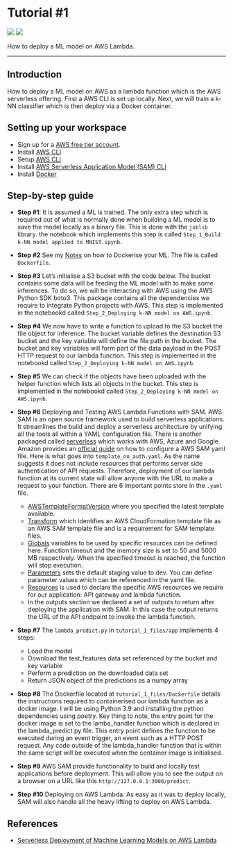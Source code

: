 # Tutorial #1 
![](https://img.shields.io/badge/-Docker-blue?style=plastic&logo=Docker) ![](https://img.shields.io/badge/-AWS-orange?style=plastic&logo=Amazon-AWS)

How to deploy a ML model on AWS Lambda.
<hr>

## Introduction
How to deploy a ML model on AWS as a lambda function which is the AWS serverless offering. First a AWS CLI is set up locally. Next, we will train a k-NN classifier which is then deploy via a Docker container.

## Setting up your workspace
- Sign up for a [AWS free tier account](https://aws.amazon.com/free/?all-free-tier.sort-by=item.additionalFields.SortRank&all-free-tier.sort-order=asc&awsf.Free%20Tier%20Types=*all&awsf.Free%20Tier%20Categories=*all).
- Install [AWS CLI](https://docs.aws.amazon.com/cli/latest/userguide/getting-started-install.html)
- Setup [AWS CLI](https://medium.com/@lloyd.hamilton/setting-up-aws-cli-credentials-65d0a5fc0c4e)
- Install [AWS Serverless Application Model (SAM) CLI](https://docs.aws.amazon.com/serverless-application-model/latest/developerguide/serverless-sam-cli-install.html)
- Install [Docker](https://docs.docker.com/get-docker/)

## Step-by-step guide
  - **Step #1**: It is assumed a ML is trained. The only extra step which is required out of what is normally done when building a ML model is to save the model locally as a binary file. This is done with the `joblib` library. the notebook which implements this step is called `Step_1_Build k-NN model applied to MNIST.ipynb`.
  
  - **Step #2** See my [Notes](https://github.com/kyaiooiayk/MLOps-Machine-Learning-Operations/tree/master/tutorials/Docker) on how to Dockerise your ML. The file is called `Dockerfile`.
  
  - **Step #3** Let’s initialise a S3 bucket with the code below. The bucket contains some data will be feeding the ML model with to make some inferences. To do so, we will be interacting with AWS using the AWS Python SDK boto3. This package contains all the dependencies we require to integrate Python projects with AWS. This step is implemented in the notebookd called `Step_2_Deploying k-NN model on AWS.ipynb`.

  - **Step #4** We now have to write a function to upload to the S3 bucket the file object for inference. The bucket variable defines the destination S3 bucket and the key variable will define the file path in the bucket. The bucket and key variables will form part of the data payload in the POST HTTP request to our lambda function. This step is implemented in the notebookd called `Step_2_Deploying k-NN model on AWS.ipynb`.

  - **Step #5** We can check if the objects have been uploaded with the helper function which lists all objects in the bucket. This step is implemented in the notebookd called `Step_2_Deploying k-NN model on AWS.ipynb`.

  - **Step #6** Deploying and Testing AWS Lambda Functions with SAM. AWS SAM is an open source framework used to build serverless applications. It streamlines the build and deploy a serverless architecture by unifying all the tools all within a YAML configuration file. There is another packaged called [serverless](https://www.serverless.com/) which works with AWS, Azure and Google. Amazon provides an [official guide](https://docs.aws.amazon.com/serverless-application-model/latest/developerguide/sam-specification.html) on how to configure a AWS SAM yaml file. Here is what goes into `template_no_auth.yaml`. As the name suggests it does not include resources that performs server side authentication of API requests. Therefore, deployment of our lambda function at its current state will allow anyone with the URL to make a request to your function. There are 6 important points store in the `.yaml` file.
    - [AWSTemplateFormatVersion](https://docs.aws.amazon.com/AWSCloudFormation/latest/UserGuide/template-formats.html) where you specified the latest template available.
    - [Transform](https://docs.aws.amazon.com/AWSCloudFormation/latest/UserGuide/transform-section-structure.html) which identifies an AWS CloudFormation template file as an AWS SAM template file and is a requirement for SAM template files.
    - [Globals](https://docs.aws.amazon.com/serverless-application-model/latest/developerguide/sam-specification-template-anatomy-globals.html) variables to be used by specific resources can be defined here. Function timeout and the memory size is set to 50 and 5000 MB respectively. When the specified timeout is reached, the function will stop execution.
    - [Parameters](https://docs.aws.amazon.com/AWSCloudFormation/latest/UserGuide/parameters-section-structure.html) sets the default staging value to dev. You can define parameter values which can be referenced in the yaml file.
    - [Resources](https://docs.aws.amazon.com/AWSCloudFormation/latest/UserGuide/resources-section-structure.html) is used to declare the specific AWS resources we require for our application: API gateway and lambda function.
    - In the outputs section we declared a set of outputs to return after deploying the application with SAM. In this case the output returns the URL of the API endpoint to invoke the lambda function.

  - **Step #7** The `lambda_predict.py` in `tutorial_1_files/app` implements 4 steps:
    - Load the model
    - Download the test_features data set referenced by the bucket and key variable
    - Perform a prediction on the downloaded data set
    - Return JSON object of the predictions as a numpy array
  
  - **Step #8** The Dockerfile located at `tutorial_1_files/Dockerfile` details the instructions required to containerised our lambda function as a docker image. I will be using Python 3.9 and installing the python dependencies using poetry. Key thing to note, the entry point for the docker image is set to the lamba_handler function which is declared in the lambda_predict.py file. This entry point defines the function to be executed during an event trigger, an event such as a HTTP POST request. Any code outside of the lambda_handler function that is within the same script will be executed when the container image is initialised. 

  - **Step #9** AWS SAM provide functionality to build and locally test applications before deployment. This will allow you to see the output on a browser on a URL like this `http://127.0.0.1:3000/predict`.

  - **Step #10** Deploying on AWS Lambda. As easy as it was to deploy locally, SAM will also handle all the heavy lifting to deploy on AWS Lambda.

## References
- [Serverless Deployment of Machine Learning Models on AWS Lambda](https://towardsdatascience.com/serverless-deployment-of-machine-learning-models-on-aws-lambda-5bd1ca9b5c42)

